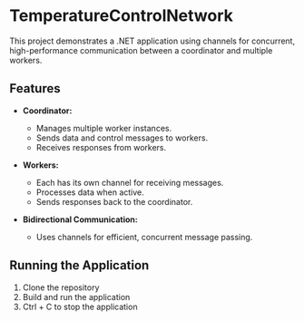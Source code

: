 # TemperatureControlNetwork

This project demonstrates a .NET application using channels for concurrent, high-performance communication between a coordinator and multiple workers.

## Features

- **Coordinator:**
  - Manages multiple worker instances.
  - Sends data and control messages to workers.
  - Receives responses from workers.

- **Workers:**
  - Each has its own channel for receiving messages.
  - Processes data when active.
  - Sends responses back to the coordinator.

- **Bidirectional Communication:**
  - Uses channels for efficient, concurrent message passing.

## Running the Application

1. Clone the repository
2. Build and run the application
3. Ctrl + C to stop the application
